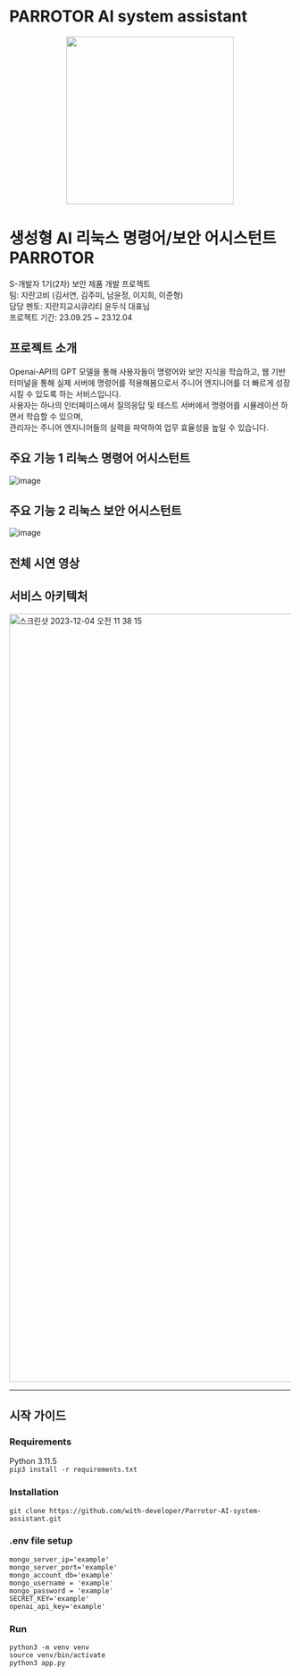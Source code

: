 # PARROTOR AI system assistant

<div align="center">
   <img src="https://github.com/with-developer/Parrotor-AI-system-assistant/assets/50432821/e96e13c3-8659-4db5-b68b-3523b3687563" width="300" height="300">
</div>

# 생성형 AI 리눅스 명령어/보안 어시스턴트 PARROTOR
S-개발자 1기(2차) 보안 제품 개발 프로젝트  
팀: 지란고비 (김서연, 김주미, 남윤정, 이지희, 이준형)  
담당 멘토: 지란지교시큐리티 윤두식 대표님  
프로젝트 기간: 23.09.25 ~ 23.12.04  

## 프로젝트 소개
Openai-API의 GPT 모델을 통해 사용자들이 명령어와 보안 지식을 학습하고, 웹 기반 터미널을 통해 실제 서버에 명령어를 적용해봄으로서 주니어 엔지니어를 더 빠르게 성장시킬 수 있도록 하는 서비스입니다.  
사용자는 하나의 인터페이스에서 질의응답 및 테스트 서버에서 명령어를 시뮬레이션 하면서 학습할 수 있으며,  
관리자는 주니어 엔지니어들의 실력을 파악하여 업무 효율성을 높일 수 있습니다. 

## 주요 기능 1 리눅스 명령어 어시스턴트
![image](https://github.com/with-developer/Parrotor-AI-system-assistant/assets/50432821/c5d6abe8-001b-4404-ad97-bc45e9e69e32)

## 주요 기능 2 리눅스 보안 어시스턴트
![image](https://github.com/with-developer/Parrotor-AI-system-assistant/assets/50432821/c860c804-0e1e-425f-9fe8-3c7603464e44)

## 전체 시연 영상


## 서비스 아키텍처
<img width="1374" alt="스크린샷 2023-12-04 오전 11 38 15" src="https://github.com/with-developer/Parrotor-AI-system-assistant/assets/50432821/c03e0d94-c3ac-4f67-b55d-1ad45857186c">






---
## 시작 가이드
### Requirements
Python 3.11.5   
`pip3 install -r requirements.txt`  
  
  
### Installation
`git clone https://github.com/with-developer/Parrotor-AI-system-assistant.git`  
  
  
### .env file setup
```
mongo_server_ip='example'
mongo_server_port='example'
mongo_account_db='example'
mongo_username = 'example'
mongo_password = 'example'
SECRET_KEY='example'
openai_api_key='example'
```  
  
  
### Run
```python3
python3 -m venv venv
source venv/bin/activate
python3 app.py
```  

